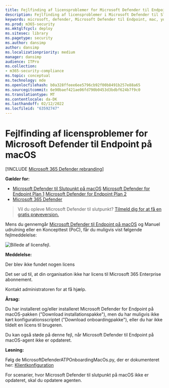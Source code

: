 ```yaml
---
title: Fejlfinding af licensproblemer for Microsoft Defender til Endpoint på Mac
description: Fejlfinding af licensproblemer i Microsoft Defender til Slutpunkt på Mac.
keywords: microsoft, defender, Microsoft Defender til Endpoint, mac, ydeevne
ms.prod: m365-security
ms.mktglfcycl: deploy
ms.sitesec: library
ms.pagetype: security
ms.author: dansimp
author: dansimp
ms.localizationpriority: medium
manager: dansimp
audience: ITPro
ms.collection:
- m365-security-compliance
ms.topic: conceptual
ms.technology: mde
ms.openlocfilehash: b0a328ffeee6ee5796cb92f00b8491b257e88a65
ms.sourcegitcommit: 6e90baef421ae06fd790b0453d3bdbf624b7f9c0
ms.translationtype: MT
ms.contentlocale: da-DK
ms.lasthandoff: 02/12/2022
ms.locfileid: "63592747"
---
```

# <a name="troubleshoot-license-issues-for-microsoft-defender-for-endpoint-on-macos"></a>Fejlfinding af licensproblemer for Microsoft Defender til Endpoint på macOS

[!INCLUDE [Microsoft 365 Defender rebranding](../../includes/microsoft-defender.md)]


**Gælder for:**

- [Microsoft Defender til Slutpunkt på macOS](microsoft-defender-endpoint-mac.md)
 [Microsoft Defender for Endpoint Plan 1](https://go.microsoft.com/fwlink/p/?linkid=2154037)
 [Microsoft Defender for Endpoint Plan 2](https://go.microsoft.com/fwlink/p/?linkid=2154037)
- [Microsoft 365 Defender](https://go.microsoft.com/fwlink/?linkid=2118804)

> Vil du opleve Microsoft Defender til slutpunkt? [Tilmeld dig for at få en gratis prøveversion.](https://signup.microsoft.com/create-account/signup?products=7f379fee-c4f9-4278-b0a1-e4c8c2fcdf7e&ru=https://aka.ms/MDEp2OpenTrial?ocid=docs-wdatp-exposedapis-abovefoldlink)

Mens du gennemgår [Microsoft Defender til Endpoint på macOS](microsoft-defender-endpoint-mac.md) og Manuel [](mac-install-manually.md) udrulning eller en Koncepttest (PoC), får du muligvis vist følgende fejlmeddelelse:

![Billede af licensfejl.](images/no-license-found.png)

**Meddelelse:** 

Der blev ikke fundet nogen licens

Det ser ud til, at din organisation ikke har licens til Microsoft 365 Enterprise abonnement.

Kontakt administratoren for at få hjælp.

**Årsag:** 

Du har installeret og/eller installeret Microsoft Defender for Endpoint på macOS-pakken ("Download installationspakke"), men du har muligvis ikke kørt konfigurationsscriptet ("Download onboardingpakke"), eller du har ikke tildelt en licens til brugeren.

Du kan også støde på denne fejl, når Microsoft Defender til Endpoint på macOS-agent ikke er opdateret. 


**Løsning:**

Følg de MicrosoftDefenderATPOnboardingMacOs.py, der er dokumenteret her: [Klientkonfiguration](mac-install-manually.md#client-configuration)

For scenarier, hvor Microsoft Defender til slutpunkt på macOS ikke er opdateret, skal du opdatere agenten. 
